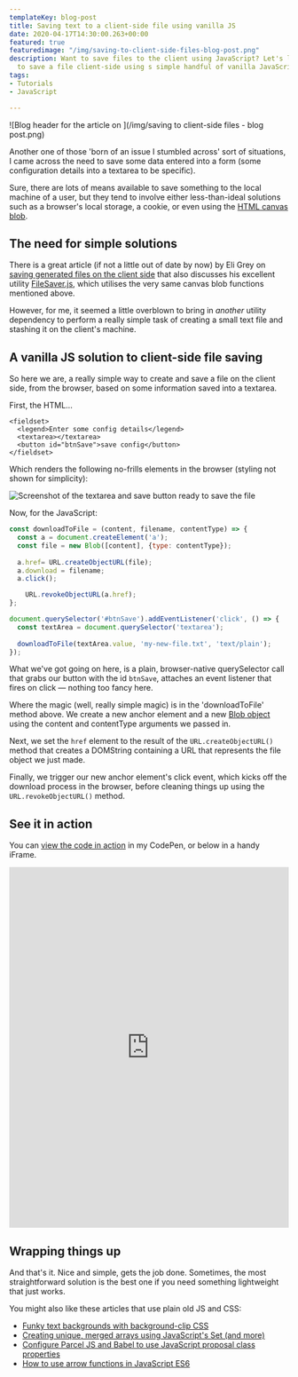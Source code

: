 ```yaml
---
templateKey: blog-post
title: Saving text to a client-side file using vanilla JS
date: 2020-04-17T14:30:00.263+00:00
featured: true
featuredimage: "/img/saving-to-client-side-files-blog-post.png"
description: Want to save files to the client using JavaScript? Let's look at how
  to save a file client-side using s simple handful of vanilla JavaScript
tags:
- Tutorials
- JavaScript

---
```

![Blog header for the article on ](/img/saving to client-side files - blog post.png)

Another one of those 'born of an issue I stumbled across' sort of situations, I came across the need to save some data entered into a form (some configuration details into a textarea to be specific). 

Sure, there are lots of means available to save something to the local machine of a user, but they tend to involve either less-than-ideal solutions such as a browser's local storage, a cookie, or even using the [HTML canvas blob](https://html.spec.whatwg.org/multipage/canvas.html).

## The need for simple solutions

There is a great article (if not a little out of date by now) by Eli Grey on [saving generated files on the client side](https://eligrey.com/blog/saving-generated-files-on-the-client-side/) that also discusses his excellent utility [FileSaver.js](https://github.com/eligrey/FileSaver.js), which utilises the very same canvas blob functions mentioned above.

However, for me, it seemed a little overblown to bring in *another* utility dependency to perform a really simple task of creating a small text file and stashing it on the client's machine.

## A vanilla JS solution to client-side file saving

So here we are, a really simple way to create and save a file on the client side, from the browser, based on some information saved into a textarea.

First, the HTML...

```markup
<fieldset>
  <legend>Enter some config details</legend>
  <textarea></textarea>
  <button id="btnSave">save config</button>
</fieldset>
```

Which renders the following no-frills elements in the browser (styling not shown for simplicity):

![Screenshot of the textarea and save button ready to save the file](/img/config-file-save.jpg)

Now, for the JavaScript:

```javascript
const downloadToFile = (content, filename, contentType) => {
  const a = document.createElement('a');
  const file = new Blob([content], {type: contentType});
  
  a.href= URL.createObjectURL(file);
  a.download = filename;
  a.click();

	URL.revokeObjectURL(a.href);
};

document.querySelector('#btnSave').addEventListener('click', () => {
  const textArea = document.querySelector('textarea');
  
  downloadToFile(textArea.value, 'my-new-file.txt', 'text/plain');
});
```
What we've got going on here, is a plain, browser-native querySelector call that grabs our button with the id `btnSave`, attaches an event listener that fires on click — nothing too fancy here.

Where the magic (well, really simple magic) is in the 'downloadToFile' method above. We create a new anchor element and a new [Blob object](https://developer.mozilla.org/en-US/docs/Web/API/Blob) using the content and contentType arguments we passed in. 

Next, we set the `href` element to the result of the `URL.createObjectURL()` method that creates a DOMString containing a URL that represents the file object we just made. 

Finally, we trigger our new anchor element's click event, which kicks off the download process in the browser, before cleaning things up using the `URL.revokeObjectURL()` method.

## See it in action

You can [view the code in action](https://codepen.io/robkendal/pen/dyYMqMP) in my CodePen, or below in a handy iFrame.

<iframe height="650" style="width: 100%;" scrolling="no" title="Saving files with JavaScript" src="https://codepen.io/robkendal/embed/dyYMqMP?height=265&theme-id=dark&default-tab=result" frameborder="no" allowtransparency="true" allowfullscreen="true" loading="lazy">
  See the Pen <a href='https://codepen.io/robkendal/pen/dyYMqMP'>Saving files with JavaScript</a> by Rob Kendal
  (<a href='https://codepen.io/robkendal'>@robkendal</a>) on <a href='https://codepen.io'>CodePen</a>.
</iframe>

## Wrapping things up

And that's it. Nice and simple, gets the job done. Sometimes, the most straightforward solution is the best one if you need something lightweight that just works. 

You might also like these articles that use plain old JS and CSS:

- [Funky text backgrounds with background-clip CSS](https://robkendal.co.uk/blog/2020-04-02-funky-text-backgrounds-with-background-clip-css/)
- [Creating unique, merged arrays using JavaScript's Set (and more)](https://robkendal.co.uk/blog/2020-02-04-creating-unique-merged-arrays-using-javascripts-set-and-more/)
- [Configure Parcel JS and Babel to use JavaScript proposal class properties](https://robkendal.co.uk/blog/2019-05-13-configure-parcel-js-and-babel-to-use-javascript-proposal-class-properties/)
- [How to use arrow functions in JavaScript ES6](https://robkendal.co.uk/blog/how-to-use-arrow-functions-in-javascript-es6/)